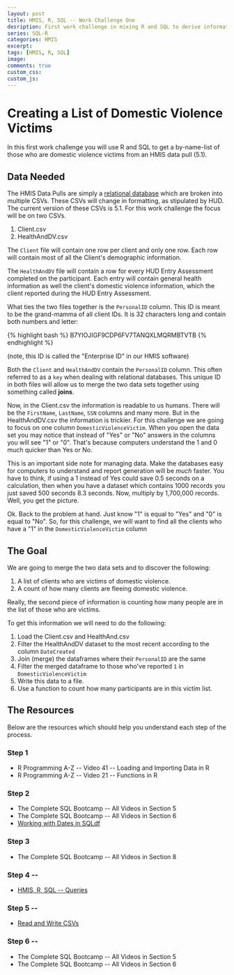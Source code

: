 ```yaml
---
layout: post
title: HMIS, R, SQL -- Work Challenge One
desription: First work challenge in mixing R and SQL to derive information from HMIS data.
series: SQL-R
categories: HMIS
excerpt:
tags: [HMIS, R, SQL]
image:
comments: true
custom_css: 
custom_js: 
---
```

# Creating a List of Domestic Violence Victims
In this first work challenge you will use R and SQL to get a by-name-list of those who are domestic violence victims from an HMIS data pull (5.1).
<!-- more -->
## Data Needed
The HMIS Data Pulls are simply a [relational database](https://en.wikipedia.org/wiki/Relational_database) which are broken into multiple CSVs.  These CSVs will change in formatting, as stipulated by HUD.  The current version of these CSVs is 5.1.  For this work challenge the focus will be on two CSVs.

1. Client.csv
2. HealthAndDV.csv

The `Client` file will contain one row per client and only one row.  Each row will contain most of all the Client's demographic information.

The `HealthAndDV` file will contain a row for every HUD Entry Assessment completed on the participant.  Each entry will contain general health information as well the client's domestic violence information, which the client reported during the HUD Entry Assessment.

What ties the two files together is the `PersonalID` column.  This ID is meant to be the grand-mamma of all client IDs.  It is 32 characters long and contain both numbers and letter:

{% highlight bash %}
B7YIOJIGF9CDP6FV7TANQXLMQRMBTVTB
{% endhighlight %}

(note, this ID is called the "Enterprise ID" in our HMIS software)

Both the `Client` and `HealthAndDV` contain the `PersonalID` column.  This often referred to as a `key` when dealing with relational databases. This unique ID in both files will allow us to merge the two data sets together using something called **joins**.

Now, in the Client.csv the information is readable to us humans.  There will be the `FirstName`, `LastName`, `SSN` columns and many more.  But in the HealthAndDV.csv the information is trickier.  For this challenge we are going to focus on one column `DomesticViolenceVictim`. When you open the data set you may notice that instead of "Yes" or "No" answers in the columns you will see "1" or "0".  That's because computers understand the 1 and 0 much quicker than Yes or No.  

This is an important side note for managing data.  Make the databases easy for computers to understand and report generation will be _much_ faster.  You have to think, if using a 1 instead of Yes could save 0.5 seconds on a calculation, then when you have a dataset which contains 1000 records you just saved 500 seconds 8.3 seconds.  Now, multiply by 1,700,000 records.  Well, you get the picture.

Ok.  Back to the problem at hand.  Just know "1" is equal to "Yes" and "0" is equal to "No".  So, for this challenge, we will want to find all the clients who have a "1" in the `DomesticViolenceVictim` column


## The Goal
We are going to merge the two data sets and to discover the following:

1. A list of clients who are victims of domestic violence.
2. A count of how many clients are fleeing domestic violence.

Really, the second piece of information is counting how many people are in the list of those who are victims.  

To get this information we will need to do the following:

1. Load the Client.csv and HealthAnd.csv
2. Filter the HealthAndDV dataset to the most recent according to the column `DateCreated`
3. Join (merge) the dataframes where their `PersonalID` are the same
4. Filter the merged dataframe to those who've reported `1` in `DomesticViolenceVictim`
5. Write this data to a file.
6. Use a function to count how many participants are in this victim list.

## The Resources
Below are the resources which should help you understand each step of the process.

### Step 1
* R Programming A-Z -- Video 41 -- Loading and Importing Data in R
* R Programming A-Z -- Video 21 -- Functions in R

### Step 2
* The Complete SQL Bootcamp -- All Videos in Section 5
* The Complete SQL Bootcamp -- All Videos in Section 6
* [Working with Dates in SQLdf](https://ladvien.com/sqldf-dates/)

### Step 3
* The Complete SQL Bootcamp -- All Videos in Section 8

### Step 4 --
* [HMIS, R, SQL -- Queries](https://ladvien.com/hmis/hmis-r-sql-query/)

### Step 5 -- 
* [Read and Write CSVs](https://ladvien.com/hmis-sql-r-read-write-csv/)

### Step 6 --
* The Complete SQL Bootcamp -- All Videos in Section 5
* The Complete SQL Bootcamp -- All Videos in Section 6
